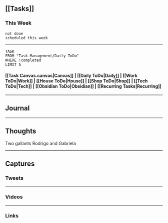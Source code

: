 ## [[Tasks]]

### This Week

```tasks
not done
scheduled this week
```

---
```dataview
TASK
FROM "Task Management/Daily ToDo"
WHERE !completed
LIMIT 5
```


#### [[Task Canvas.canvas|Canvas]] | [[Daily ToDo|Daily]] | [[Work ToDo|Work]] |  [[House ToDo|House]] |  [[Shop ToDo|Shop]] | [[Tech ToDo|Tech]] | [[Obsidian ToDo|Obsidian]] | [[Recurring Tasks|Recurring]] 
---
## Journal

---
## Thoughts
 Two gallants
 Rodrigo and Gabriela

---
## Captures

### Tweets

---
### Videos

---
### Links



